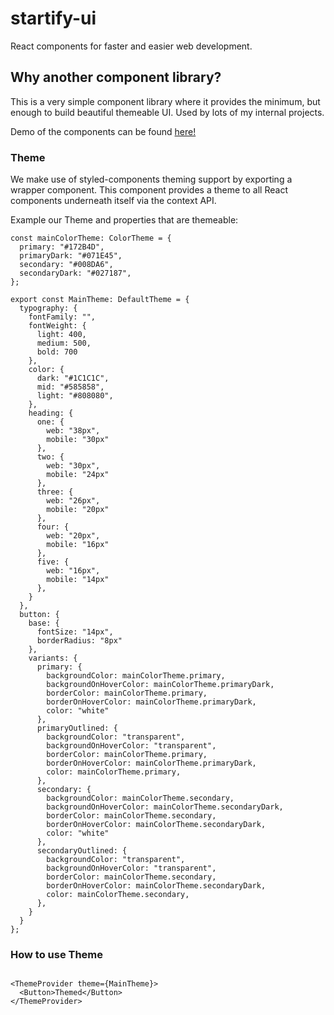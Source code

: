 # startify-ui

React components for faster and easier web development. 

## Why another component library? 

This is a very simple component library where it provides the minimum, but enough to build beautiful themeable UI. 
Used by lots of my internal projects. 

Demo of the components can be found [here!](https://ahpoi.github.io/startify-ui/?path=/docs/inputs-button--button-styles)

### Theme 

We make use of styled-components theming support by exporting a <ThemeProvider> wrapper component. This component provides a theme to all React components underneath itself via the context API.

Example our Theme and properties that are themeable:

```
const mainColorTheme: ColorTheme = {
  primary: "#172B4D",
  primaryDark: "#071E45",
  secondary: "#008DA6",
  secondaryDark: "#027187",
};

export const MainTheme: DefaultTheme = {
  typography: {
    fontFamily: "",
    fontWeight: {
      light: 400,
      medium: 500,
      bold: 700
    },
    color: {
      dark: "#1C1C1C",
      mid: "#585858",
      light: "#808080",
    },
    heading: {
      one: {
        web: "38px",
        mobile: "30px"
      },
      two: {
        web: "30px",
        mobile: "24px"
      },
      three: {
        web: "26px",
        mobile: "20px"
      },
      four: {
        web: "20px",
        mobile: "16px"
      },
      five: {
        web: "16px",
        mobile: "14px"
      },
    }
  },
  button: {
    base: {
      fontSize: "14px",
      borderRadius: "8px"
    },
    variants: {
      primary: {
        backgroundColor: mainColorTheme.primary,
        backgroundOnHoverColor: mainColorTheme.primaryDark,
        borderColor: mainColorTheme.primary,
        borderOnHoverColor: mainColorTheme.primaryDark,
        color: "white"
      },
      primaryOutlined: {
        backgroundColor: "transparent",
        backgroundOnHoverColor: "transparent",
        borderColor: mainColorTheme.primary,
        borderOnHoverColor: mainColorTheme.primaryDark,
        color: mainColorTheme.primary,
      },
      secondary: {
        backgroundColor: mainColorTheme.secondary,
        backgroundOnHoverColor: mainColorTheme.secondaryDark,
        borderColor: mainColorTheme.secondary,
        borderOnHoverColor: mainColorTheme.secondaryDark,
        color: "white"
      },
      secondaryOutlined: {
        backgroundColor: "transparent",
        backgroundOnHoverColor: "transparent",
        borderColor: mainColorTheme.secondary,
        borderOnHoverColor: mainColorTheme.secondaryDark,
        color: mainColorTheme.secondary,
      },
    }
  }
};
```

### How to use Theme

```

<ThemeProvider theme={MainTheme}>
  <Button>Themed</Button>
</ThemeProvider>
    
```
